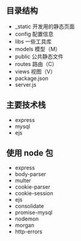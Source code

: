 ## 目录结构

- \_static 开发用的静态页面
- config 配置信息
- libs 一些工具库
- models 模型（M）
- public 公共静态文件
- routes 路由（C）
- views 视图（V）
- package.json
- server.js

## 主要技术栈

- express
- mysql
- ejs

## 使用 node 包

- express
- body-parser
- multer
- cookie-parser
- cookie-session
- ejs
- consolidate
- promise-mysql
- nodemon
- morgan
- http-errors
